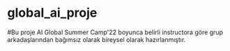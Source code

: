



# global_ai_proje


#Bu proje AI Global Summer Camp'22 boyunca belirli instructora göre grup arkadaşlarından bağımsız olarak bireysel olarak hazırlanmıştır.
